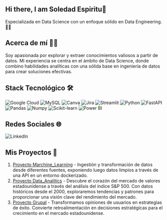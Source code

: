 ## Hi there, I am Soledad Espiritu👋
Especializada en Data Science con un enfoque sólido en Data Engineering. 👩‍💻

## Acerca de mí 👨‍💻

Soy apasionada por explorar y extraer conocimientos valiosos a partir de datos. Mi experiencia se centra en el ámbito de Data Science, donde combino habilidades analíticas con una sólida base en ingeniería de datos para crear soluciones efectivas.

## Stack Tecnológico 🛠️

![Google Cloud](https://img.shields.io/badge/Google_Cloud-4285F4?style=for-the-badge&logo=google-cloud&logoColor=white) ![MySQL](https://img.shields.io/badge/MySQL-005C84?style=for-the-badge&logo=mysql&logoColor=white) ![Canva](https://img.shields.io/badge/Canva-%2300C4CC.svg?&style=for-the-badge&logo=Canva&logoColor=white) ![Jira](https://img.shields.io/badge/Jira-0052CC?style=for-the-badge&logo=Jira&logoColor=white) ![Streamlit](https://img.shields.io/badge/Streamlit-FF4B4B?style=for-the-badge&logo=Streamlit&logoColor=white) ![Python](https://img.shields.io/badge/Python-FFD43B?style=for-the-badge&logo=python&logoColor=blue) ![FastAPI](https://img.shields.io/badge/fastapi-109989?style=for-the-badge&logo=FASTAPI&logoColor=white) ![Pandas](https://img.shields.io/badge/Pandas-2C2D72?style=for-the-badge&logo=pandas&logoColor=white) ![Numpy](https://img.shields.io/badge/Numpy-777BB4?style=for-the-badge&logo=numpy&logoColor=white) ![Scikit-learn](https://img.shields.io/badge/scikit_learn-F7931E?style=for-the-badge&logo=scikit-learn&logoColor=white) ![Power BI](https://img.shields.io/badge/PowerBI-F2C811?style=for-the-badge&logo=Power%20BI&logoColor=white)

## Redes Sociales 🌐

![LinkedIn](https://img.shields.io/badge/LinkedIn-0077B5?style=for-the-badge&logo=linkedin&logoColor=white) 

## Mis Proyectos 🚀

1. [Proyecto Marchine_Learning](https://github.com/SoleEsp/PI_ML_OPS) -  Ingestión y transformación de datos desde diferentes fuentes, exponiendo luego datos limpios a través de una API en un entorno dockerizado.
2. [Proyecto Data_Analitics](https://github.com/SoleEsp/PI_N2_DA) - Descubre el corazón del mercado de valores estadounidense a través del análisis del índice S&P 500. Con datos históricos desde el 2000, exploraremos tendencias y patrones para proporcionar una visión clave del rendimiento del mercado. 
3. [Proyecto Grupal](https://github.com/SoleEsp/PF_Yelp-Maps_DS-04pt) - Transformamos opiniones de usuarios en estrategias de éxito. Convierte retroalimentación en decisiones estratégicas para el crecimiento en el mercado estadounidense.


<!--
**SoleEsp/SoleEsp** is a ✨ _special_ ✨ repository because its `README.md` (this file) appears on your GitHub profile.

Here are some ideas to get you started:

- 🔭 I’m currently working on ...
- 🌱 I’m currently learning ...
- 👯 I’m looking to collaborate on ...
- 🤔 I’m looking for help with ...
- 💬 Ask me about ...
- 📫 How to reach me: ...
- 😄 Pronouns: ...
- ⚡ Fun fact: ...
-->
